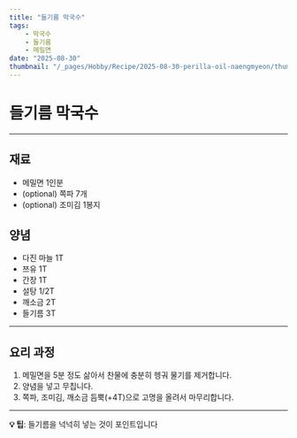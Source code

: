 ```yaml
---
title: "들기름 막국수"
tags:
    - 막국수
    - 들기름
    - 메밀면
date: "2025-08-30"
thumbnail: "/_pages/Hobby/Recipe/2025-08-30-perilla-oil-naengmyeon/thumbnail.webp"
---
```


# 들기름 막국수

---

## 재료

- 메밀면 1인분
- (optional) 쪽파 7개
- (optional) 조미김 1봉지

## 양념

- 다진 마늘 1T
- 쯔유 1T
- 간장 1T
- 설탕 1/2T
- 깨소금 2T
- 들기름 3T

---

## 요리 과정

1. 메밀면을 5분 정도 삶아서 찬물에 충분히 헹궈 물기를 제거합니다.
2. 양념을 넣고 무칩니다.
3. 쪽파, 조미김, 깨소금 듬뿍(+4T)으로 고명을 올려서 마무리합니다.

---

**💡 팁**: 들기름을 넉넉히 넣는 것이 포인트입니다
